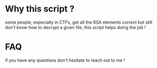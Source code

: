 # Why this script ? 
some people, especially in CTFs, get all the RSA elements correct but still don't know how to decrypt a given file, this script helps doing the job ! 

# FAQ 
if you have any questions don't hesitate to reach out to me ! 